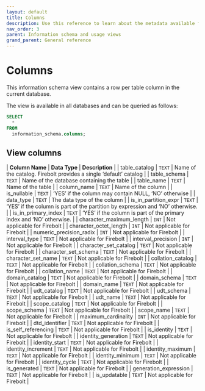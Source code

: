 ```yaml
---
layout: default
title: Columns
description: Use this reference to learn about the metadata available for Firebolt columns using the information schema.
nav_order: 3
parent: Information schema and usage views
grand_parent: General reference
---
```


# Columns

This information schema view contains a row per table column in the current database.

The view is available in all databases and can be queried as follows:

```sql
SELECT
  *
FROM
  information_schema.columns;
```

## View columns

| **Column Name**            | **Data Type** | **Description**                                                                |
| table_catalog             | `TEXT`        | Name of the catalog. Firebolt provides a single ‘default’ catalog              |
| table_schema              | `TEXT`        | Name of the database containing the table                                      |
| table_name                | `TEXT`        | Name of the table                                                              |
| column_name               | `TEXT`        | Name of the column                                                             |
| is_nullable               | `TEXT`        | ‘YES’ if the column may contain NULL, ‘NO’ otherwise                           |
| data_type                 | `TEXT`        | The data type of the column                                                    |
| is_in_partition_expr    | `TEXT`        | ‘YES’ if the column is part of the partition by expression and ‘NO’ otherwise. |
| is_in_primary_index     | `TEXT`        | ‘YES’ if the column is part of the primary index and ‘NO’ otherwise.           |
| character_maximum_length | `INT`         | Not applicable for Firebolt                                                    |
| character_octet_length   | `INT`         | Not applicable for Firebolt                                                    |
| numeric_precision_radix  | `INT`         | Not applicable for Firebolt                                                    |
| interval_type             | `TEXT`        | Not applicable for Firebolt                                                    |
| interval_precision        | `INT`         | Not applicable for Firebolt                                                    |
| character_set_catalog    | `TEXT`        | Not applicable for Firebolt                                                    |
| character_set_schema     | `TEXT`        | Not applicable for Firebolt                                                    |
| character_set_name       | `TEXT`        | Not applicable for Firebolt                                                    |
| collation_catalog         | `TEXT`        | Not applicable for Firebolt                                                    |
| collation_schema          | `TEXT`        | Not applicable for Firebolt                                                    |
| collation_name            | `TEXT`        | Not applicable for Firebolt                                                    |
| domain_catalog            | `TEXT`        | Not applicable for Firebolt                                                    |
| domain_schema             | `TEXT`        | Not applicable for Firebolt                                                    |
| domain_name               | `TEXT`        | Not applicable for Firebolt                                                    |
| udt_catalog               | `TEXT`        | Not applicable for Firebolt                                                    |
| udt_schema                | `TEXT`        | Not applicable for Firebolt                                                    |
| udt_name                  | `TEXT`        | Not applicable for Firebolt                                                    |
| scope_catalog             | `TEXT`        | Not applicable for Firebolt                                                    |
| scope_schema              | `TEXT`        | Not applicable for Firebolt                                                    |
| scope_name                | `TEXT`        | Not applicable for Firebolt                                                    |
| maximum_cardinality       | `INT`         | Not applicable for Firebolt                                                    |
| dtd_identifier            | `TEXT`        | Not applicable for Firebolt                                                    |
| is_self_referencing      | `TEXT`        | Not applicable for Firebolt                                                    |
| is_identity               | `TEXT`        | Not applicable for Firebolt                                                    |
| identity_generation       | `TEXT`        | Not applicable for Firebolt                                                    |
| identity_start            | `TEXT`        | Not applicable for Firebolt                                                    |
| identity_increment        | `TEXT`        | Not applicable for Firebolt                                                    |
| identity_maximum          | `TEXT`        | Not applicable for Firebolt                                                    |
| identity_minimum          | `TEXT`        | Not applicable for Firebolt                                                    |
| identity_cycle            | `TEXT`        | Not applicable for Firebolt                                                    |
| is_generated              | `TEXT`        | Not applicable for Firebolt                                                    |
| generation_expression     | `TEXT`        | Not applicable for Firebolt                                                    |
| is_updatable              | `TEXT`        | Not applicable for Firebolt                                                    |
